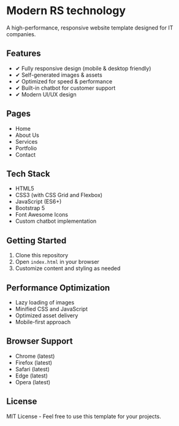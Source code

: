 # Modern RS technology

A high-performance, responsive website template designed for IT companies.

## Features

- ✔ Fully responsive design (mobile & desktop friendly)
- ✔ Self-generated images & assets
- ✔ Optimized for speed & performance
- ✔ Built-in chatbot for customer support
- ✔ Modern UI/UX design

## Pages

- Home
- About Us
- Services
- Portfolio
- Contact

## Tech Stack

- HTML5
- CSS3 (with CSS Grid and Flexbox)
- JavaScript (ES6+)
- Bootstrap 5
- Font Awesome Icons
- Custom chatbot implementation

## Getting Started

1. Clone this repository
2. Open `index.html` in your browser
3. Customize content and styling as needed

## Performance Optimization

- Lazy loading of images
- Minified CSS and JavaScript
- Optimized asset delivery
- Mobile-first approach

## Browser Support

- Chrome (latest)
- Firefox (latest)
- Safari (latest)
- Edge (latest)
- Opera (latest)

## License

MIT License - Feel free to use this template for your projects.
